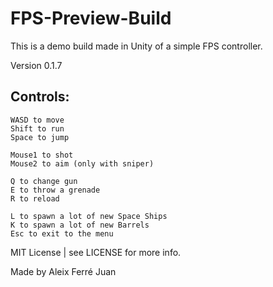 
# FPS-Preview-Build
This is a demo build made in Unity of a simple FPS controller.

Version 0.1.7

## Controls:
```
WASD to move
Shift to run
Space to jump

Mouse1 to shot
Mouse2 to aim (only with sniper)

Q to change gun
E to throw a grenade
R to reload

L to spawn a lot of new Space Ships
K to spawn a lot of new Barrels
Esc to exit to the menu
```

MIT License | see LICENSE for more info.

Made by Aleix Ferré Juan